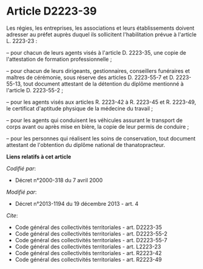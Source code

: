 # Article D2223-39

Les régies, les entreprises, les associations et leurs établissements doivent adresser au préfet auprès duquel ils
sollicitent l'habilitation prévue à l'article L. 2223-23 :

– pour chacun de leurs agents visés à l'article D. 2223-35, une copie de l'attestation de formation professionnelle ;

– pour chacun de leurs dirigeants, gestionnaires, conseillers funéraires et maîtres de cérémonie, sous réserve des articles
D. 2223-55-7 et D. 2223-55-13, tout document attestant de la détention du diplôme mentionné à l'article D. 2223-55-2  ;

– pour les agents visés aux articles R. 2223-42 à R. 2223-45 et R. 2223-49, le certificat d'aptitude physique de la médecine
du travail ;

– pour les agents qui conduisent les véhicules assurant le transport de corps avant ou après mise en bière, la copie de leur
permis de conduire ;

– pour les personnes qui réalisent les soins de conservation, tout document attestant de l'obtention du diplôme national de
thanatopracteur.

**Liens relatifs à cet article**

_Codifié par_:

  - Décret n°2000-318 du 7 avril 2000

_Modifié par_:

  - Décret n°2013-1194 du 19 décembre 2013 - art. 4

_Cite_:

  - Code général des collectivités territoriales - art. D2223-35
  - Code général des collectivités territoriales - art. D2223-55-2
  - Code général des collectivités territoriales - art. D2223-55-7
  - Code général des collectivités territoriales - art. L2223-23
  - Code général des collectivités territoriales - art. R2223-42
  - Code général des collectivités territoriales - art. R2223-49
